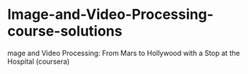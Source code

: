 # Image-and-Video-Processing-course-solutions
mage and Video Processing: From Mars to Hollywood with a Stop at the Hospital (coursera)
